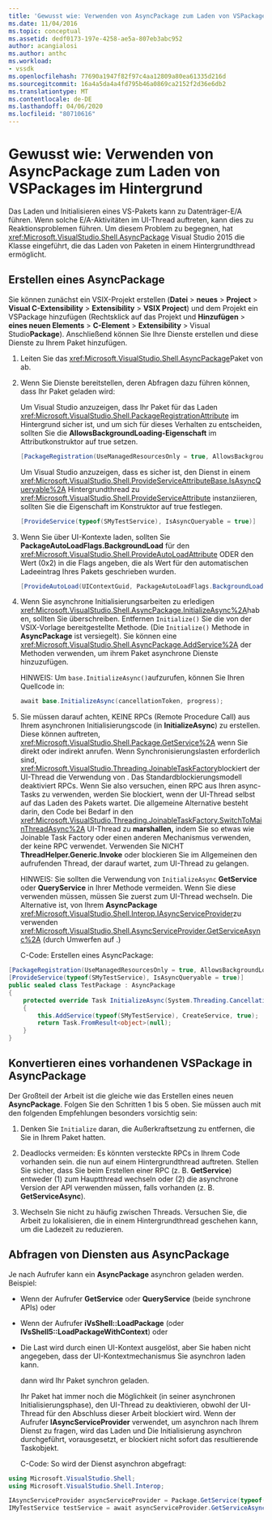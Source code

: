 ```yaml
---
title: 'Gewusst wie: Verwenden von AsyncPackage zum Laden von VSPackages im Hintergrund | Microsoft Docs'
ms.date: 11/04/2016
ms.topic: conceptual
ms.assetid: dedf0173-197e-4258-ae5a-807eb3abc952
author: acangialosi
ms.author: anthc
ms.workload:
- vssdk
ms.openlocfilehash: 77690a1947f82f97c4aa12809a80ea61335d216d
ms.sourcegitcommit: 16a4a5da4a4fd795b46a0869ca2152f2d36e6db2
ms.translationtype: MT
ms.contentlocale: de-DE
ms.lasthandoff: 04/06/2020
ms.locfileid: "80710616"
---
```

# <a name="how-to-use-asyncpackage-to-load-vspackages-in-the-background"></a>Gewusst wie: Verwenden von AsyncPackage zum Laden von VSPackages im Hintergrund
Das Laden und Initialisieren eines VS-Pakets kann zu Datenträger-E/A führen. Wenn solche E/A-Aktivitäten im UI-Thread auftreten, kann dies zu Reaktionsproblemen führen. Um diesem Problem zu begegnen, hat <xref:Microsoft.VisualStudio.Shell.AsyncPackage> Visual Studio 2015 die Klasse eingeführt, die das Laden von Paketen in einem Hintergrundthread ermöglicht.

## <a name="create-an-asyncpackage"></a>Erstellen eines AsyncPackage
 Sie können zunächst ein VSIX-Projekt erstellen (**Datei** > **neues** > **Project** > **Visual C-Extensibility** > **Extensibility** > **VSIX Project**) und dem Projekt ein VSPackage hinzufügen (Rechtsklick auf das Projekt und **Hinzufügen** > **eines neuen Elements** > **C-Element** > **Extensibility** > Visual Studio**Package**). Anschließend können Sie Ihre Dienste erstellen und diese Dienste zu Ihrem Paket hinzufügen.

1. Leiten Sie das <xref:Microsoft.VisualStudio.Shell.AsyncPackage>Paket von ab.

2. Wenn Sie Dienste bereitstellen, deren Abfragen dazu führen können, dass Ihr Paket geladen wird:

    Um Visual Studio anzuzeigen, dass Ihr Paket für das Laden <xref:Microsoft.VisualStudio.Shell.PackageRegistrationAttribute> im Hintergrund sicher ist, und um sich für dieses Verhalten zu entscheiden, sollten Sie die **AllowsBackgroundLoading-Eigenschaft** im Attributkonstruktor auf true setzen.

   ```csharp
   [PackageRegistration(UseManagedResourcesOnly = true, AllowsBackgroundLoading = true)]

   ```

    Um Visual Studio anzuzeigen, dass es sicher ist, den Dienst in einem <xref:Microsoft.VisualStudio.Shell.ProvideServiceAttributeBase.IsAsyncQueryable%2A> Hintergrundthread zu <xref:Microsoft.VisualStudio.Shell.ProvideServiceAttribute> instanziieren, sollten Sie die Eigenschaft im Konstruktor auf true festlegen.

   ```csharp
   [ProvideService(typeof(SMyTestService), IsAsyncQueryable = true)]

   ```

3. Wenn Sie über UI-Kontexte laden, sollten Sie **PackageAutoLoadFlags.BackgroundLoad** für den <xref:Microsoft.VisualStudio.Shell.ProvideAutoLoadAttribute> ODER den Wert (0x2) in die Flags angeben, die als Wert für den automatischen Ladeeintrag Ihres Pakets geschrieben wurden.

   ```csharp
   [ProvideAutoLoad(UIContextGuid, PackageAutoLoadFlags.BackgroundLoad)]

   ```

4. Wenn Sie asynchrone Initialisierungsarbeiten zu erledigen <xref:Microsoft.VisualStudio.Shell.AsyncPackage.InitializeAsync%2A>haben, sollten Sie überschreiben. Entfernen `Initialize()` Sie die von der VSIX-Vorlage bereitgestellte Methode. (Die `Initialize()` Methode in **AsyncPackage** ist versiegelt). Sie können eine <xref:Microsoft.VisualStudio.Shell.AsyncPackage.AddService%2A> der Methoden verwenden, um ihrem Paket asynchrone Dienste hinzuzufügen.

    HINWEIS: Um `base.InitializeAsync()`aufzurufen, können Sie Ihren Quellcode in:

   ```csharp
   await base.InitializeAsync(cancellationToken, progress);
   ```

5. Sie müssen darauf achten, KEINE RPCs (Remote Procedure Call) aus Ihrem asynchronen Initialisierungscode (in **InitializeAsync**) zu erstellen. Diese können auftreten, <xref:Microsoft.VisualStudio.Shell.Package.GetService%2A> wenn Sie direkt oder indirekt anrufen.  Wenn Synchronisierungslasten erforderlich sind, <xref:Microsoft.VisualStudio.Threading.JoinableTaskFactory>blockiert der UI-Thread die Verwendung von . Das Standardblockierungsmodell deaktiviert RPCs. Wenn Sie also versuchen, einen RPC aus Ihren async-Tasks zu verwenden, werden Sie blockiert, wenn der UI-Thread selbst auf das Laden des Pakets wartet. Die allgemeine Alternative besteht darin, den Code bei Bedarf in den <xref:Microsoft.VisualStudio.Threading.JoinableTaskFactory.SwitchToMainThreadAsync%2A> UI-Thread zu **marshallen,** indem Sie so etwas wie Joinable Task Factory oder einen anderen Mechanismus verwenden, der keine RPC verwendet.  Verwenden Sie NICHT **ThreadHelper.Generic.Invoke** oder blockieren Sie im Allgemeinen den aufrufenden Thread, der darauf wartet, zum UI-Thread zu gelangen.

    HINWEIS: Sie sollten die Verwendung von `InitializeAsync` **GetService** oder **QueryService** in Ihrer Methode vermeiden. Wenn Sie diese verwenden müssen, müssen Sie zuerst zum UI-Thread wechseln. Die Alternative ist, von Ihrem **AsyncPackage** <xref:Microsoft.VisualStudio.Shell.Interop.IAsyncServiceProvider>zu verwenden <xref:Microsoft.VisualStudio.Shell.AsyncServiceProvider.GetServiceAsync%2A> (durch Umwerfen auf .)

   C-Code: Erstellen eines AsyncPackage:

```csharp
[PackageRegistration(UseManagedResourcesOnly = true, AllowsBackgroundLoading = true)]
[ProvideService(typeof(SMyTestService), IsAsyncQueryable = true)]
public sealed class TestPackage : AsyncPackage
{
    protected override Task InitializeAsync(System.Threading.CancellationToken cancellationToken, IProgress<ServiceProgressData> progress)
    {
        this.AddService(typeof(SMyTestService), CreateService, true);
        return Task.FromResult<object>(null);
    }
}
```

## <a name="convert-an-existing-vspackage-to-asyncpackage"></a>Konvertieren eines vorhandenen VSPackage in AsyncPackage
 Der Großteil der Arbeit ist die gleiche wie das Erstellen eines neuen **AsyncPackage**. Folgen Sie den Schritten 1 bis 5 oben. Sie müssen auch mit den folgenden Empfehlungen besonders vorsichtig sein:

1. Denken Sie `Initialize` daran, die Außerkraftsetzung zu entfernen, die Sie in Ihrem Paket hatten.

2. Deadlocks vermeiden: Es könnten versteckte RPCs in Ihrem Code vorhanden sein. die nun auf einem Hintergrundthread auftreten. Stellen Sie sicher, dass Sie beim Erstellen einer RPC (z. B. **GetService**) entweder (1) zum Hauptthread wechseln oder (2) die asynchrone Version der API verwenden müssen, falls vorhanden (z. B. **GetServiceAsync**).

3. Wechseln Sie nicht zu häufig zwischen Threads. Versuchen Sie, die Arbeit zu lokalisieren, die in einem Hintergrundthread geschehen kann, um die Ladezeit zu reduzieren.

## <a name="querying-services-from-asyncpackage"></a>Abfragen von Diensten aus AsyncPackage
 Je nach Aufrufer kann ein **AsyncPackage** asynchron geladen werden. Beispiel:

- Wenn der Aufrufer **GetService** oder **QueryService** (beide synchrone APIs) oder

- Wenn der Aufrufer **iVsShell::LoadPackage** (oder **IVsShell5::LoadPackageWithContext**) oder

- Die Last wird durch einen UI-Kontext ausgelöst, aber Sie haben nicht angegeben, dass der UI-Kontextmechanismus Sie asynchron laden kann.

  dann wird Ihr Paket synchron geladen.

  Ihr Paket hat immer noch die Möglichkeit (in seiner asynchronen Initialisierungsphase), den UI-Thread zu deaktivieren, obwohl der UI-Thread für den Abschluss dieser Arbeit blockiert wird. Wenn der Aufrufer **IAsyncServiceProvider** verwendet, um asynchron nach Ihrem Dienst zu fragen, wird das Laden und Die Initialisierung asynchron durchgeführt, vorausgesetzt, er blockiert nicht sofort das resultierende Taskobjekt.

  C-Code: So wird der Dienst asynchron abgefragt:

```csharp
using Microsoft.VisualStudio.Shell;
using Microsoft.VisualStudio.Shell.Interop;

IAsyncServiceProvider asyncServiceProvider = Package.GetService(typeof(SAsyncServiceProvider)) as IAsyncServiceProvider;
IMyTestService testService = await asyncServiceProvider.GetServiceAsync(typeof(SMyTestService)) as IMyTestService;
```
